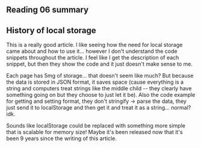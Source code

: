 ## Reading 06 summary

## History of local storage
This is a really good article. I like seeing how the need for local storage came about and how to use it... however I don't understand the code snippets throughout the article. I feel like I get the description of each snippet, but then they show the code and it just doesn't make sense to me.

Each page has 5mg of storage... that doesn't seem like much? But because the data is stored in JSON format, it saves space (cause everything is a string and computers treat strings like the middle child -- they clearly have something going on but they choose to just let it be). Also the code example for getting and setting format, they don't stringify -> parse the data, they just send it to localStorage and then get it and treat it as a string... normal? idk. 

Sounds like localStorage could be replaced with something more simple that is scalable for memory size! Maybe it's been released now that it's been 9 years since the writing of this article.